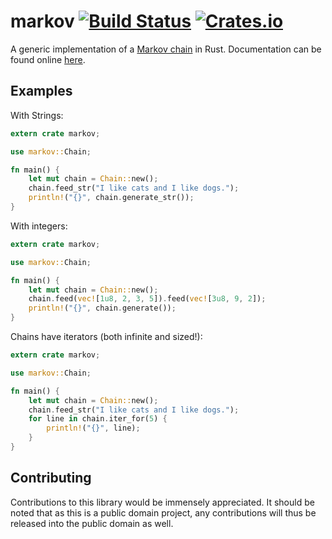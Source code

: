 # markov [![Build Status](https://travis-ci.org/aatxe/markov.svg?branch=master)](https://travis-ci.org/aatxe/markov) [![Crates.io](https://img.shields.io/crates/v/markov.svg)](https://crates.io/crates/markov) #

A generic implementation of a [Markov chain](https://en.wikipedia.org/wiki/Markov_chain) in Rust. 
Documentation can be found online [here](http://www.rust-ci.org/aatxe/markov/doc/markov/).

## Examples ##

With Strings: 
```rust
extern crate markov;

use markov::Chain;

fn main() {
    let mut chain = Chain::new();
    chain.feed_str("I like cats and I like dogs.");
    println!("{}", chain.generate_str());
}
```

With integers:
```rust
extern crate markov;

use markov::Chain;

fn main() {
    let mut chain = Chain::new();
    chain.feed(vec![1u8, 2, 3, 5]).feed(vec![3u8, 9, 2]);
    println!("{}", chain.generate());
}
```

Chains have iterators (both infinite and sized!):
```rust
extern crate markov;

use markov::Chain;

fn main() {
    let mut chain = Chain::new();
    chain.feed_str("I like cats and I like dogs.");
    for line in chain.iter_for(5) {
        println!("{}", line);
    }
}
```

## Contributing ##
Contributions to this library would be immensely appreciated. It should be noted that as this is a
public domain project, any contributions will thus be released into the public domain as well.
